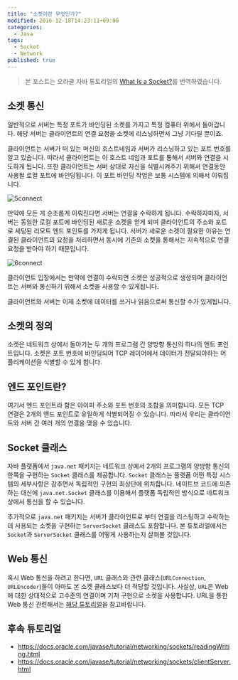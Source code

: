```yaml
---
title: "소켓이란 무엇인가?"
modified: 2016-12-18T14:23:11+09:00
categories: 
  - Java
tags:
  - Socket
  - Network
published: true
---
```


> 본 포스트는 오라클 자바 튜토리얼의 [What Is a Socket?](https://docs.oracle.com/javase/tutorial/networking/sockets/definition.html)를 번역하였습니다.

## 소켓 통신

일반적으로 서버는 특정 포트가 바인딩된 소켓를 가지고 특정 컴퓨터 위에서 돌아갑니다. 
해당 서버는 클라이언트의 연결 요청을 소켓에 리스닝하면서 그냥 기다릴 뿐이죠.

클라이언트는 서버가 떠 있는 머신의 호스트네임과 서버가 리스닝하고 있는 포트 번호를 알고 있습니다. 
따라서 클라이언트는 이 호스트 네임과 포트를 통해서 서버와 연결을 시도하게 됩니다.
또한 클라이언트는 서버 상대로 자신을 식별시켜주기 위해서 연결동안 사용될 로컬 포트에 바인딩됩니다.
이 포트 바인딩 작업은 보통 시스템에 의해서 이뤄집니다.

![5connect](https://docs.oracle.com/javase/tutorial/figures/networking/5connect.gif)

만약에 모든 게 순조롭게 이뤄진다면 서버는 연결을 수락하게 됩니다.
수락하자마자, 서버는 동일한 로컬 포트에 바인딩된 새로운 소켓을 얻게 되며 클라이언트의 주소와 포트로 세팅된 리모트 엔드 포인트를 가지게 됩니다.
서버가 새로운 소켓이 필요한 이유는 연결된 클라이언트의 요청을 처리하면서 동시에 기존의 소켓을 통해서는 지속적으로 연결 요청을 받아야 하기 때문입니다.

![6connect](https://docs.oracle.com/javase/tutorial/figures/networking/6connect.gif)

클라이언트 입장에서는 만약에 연결이 수락되면 소켓은 성공적으로 생성되며 클라이언트는 서버와 통신하기 위해서 소켓을 사용할 수 있게됩니다.

클라이언트와 서버는 이제 소켓에 데이터를 쓰거나 읽음으로써 통신할 수가 있게됩니다.

## 소켓의 정의

소켓은 네트워크 상에서 돌아가는 두 개의 프로그램 간 양방향 통신의 하나의 엔트 포인트입니다.
소켓은 포트 번호에 바인딩되어 TCP 레이어에서 데이터가 전달되야하는 어플리케이션을 식별할 수 있게 합니다.


## 엔드 포인트란?

여기서 엔드 포인트라 함은 아이피 주소와 포트 번호의 조합을 의미합니다.
모든 TCP 연결은 2개의 앤드 포인트로 유일하게 식별되어질 수 있습니다.
따라서 우리는 클라이언트와 서버 간 여러 개의 연결을 맺을 수 있습니다.

## Socket 클래스

자바 플랫폼에서 `java.net` 패키지는 네트워크 상에서 2개의 프로그램의 양방향 통신의 한쪽을 구현하는 `Socket` 클래스를 제공합니다.
`Socket` 클래스는 플랫폼 어떤 특정 시스템의 세부사항은 감추면서 독립적인 구현의 최상단에 위치합니다.
네이트브 코드에 의존하는 대신에 `java.net.Socket` 클래스를 이용해서 플랫폼 독립적인 방식으로 네트워크 상에서 통신을 할 수 있습니다.

추가적으로 `java.net` 패키지는 서버가 클라이언트로 부터 연결을 리스팅하고 수락하는데 사용되는 소켓을 구현하는 `ServerSocket` 클래스도 포함합니다. 본 튜토리얼에서는 `Socket`과 `ServerSocket` 클래스를 어떻게 사용하는지 살펴볼 것입니다.

## Web 통신

혹시 Web 통신을 하려고 한다면, `URL` 클래스와 관련 클래스(`URLConnection`, `URLEncoder`)들이 아마도 본 소켓 클래스보다 더 적당할 것입니다. 사실상, `URL`은 Web에 대한 상대적으로 고수준의 연결이며 기저 구현으로 소켓을 사용합니다.
URL을 통한 Web 통신 관련해서는 [해당 튜토리얼](https://docs.oracle.com/javase/tutorial/networking/urls/index.html)을 참고바랍니다.

## 후속 튜토리얼

- https://docs.oracle.com/javase/tutorial/networking/sockets/readingWriting.html
- https://docs.oracle.com/javase/tutorial/networking/sockets/clientServer.html